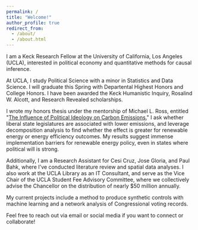 ```yaml
---
permalink: /
title: "Welcome!"
author_profile: true
redirect_from: 
  - /about/
  - /about.html
---
```


I am a Keck Research Fellow at the University of California, Los Angeles (UCLA), interested in political economy and quantitative methods for causal inference.

At UCLA, I study Political Science with a minor in Statistics and Data Science. I will graduate this Spring with Departental Highest Honors and College Honors.
I have been awarded the Keck Humanistic Inquiry, Rosalind W. Alcott, and Research Revealed scholarships.

I wrote my honors thesis under the mentorship of Michael L. Ross, entitled "[The Influence of Political Ideology on Carbon Emissions.](https://github.com/eigenstuffs/thesis)" I ask whether liberal
state legislatures are associated with lower emissions, and leverage decomposition analysis to find
whether the effect is greater for renewable energy or energy efficiency outcomes. My results suggest immense implementation barriers
for renewable energy policy, even in states where political will is strong.

Additionally, I am a Research Assistant for Cesi Cruz, Jose Gloria, and Paul Bahk, where I've conducted literature review and spatial data analyses. I also work at the UCLA Library as an IT Consultant,
and serve as the Vice Chair of the UCLA Student Fee Advisory Committee, where we collectively advise the Chancellor on the distribution of nearly $50 million annually.

My current projects include a method to produce synthetic controls with machine learning and a network analysis of Congressional voting records.

Feel free to reach out via email or social media if you want to connect or collaborate!